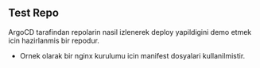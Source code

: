## Test Repo 
ArgoCD tarafindan repolarin nasil izlenerek deploy yapildigini demo etmek icin hazirlanmis bir repodur. 
-  Ornek olarak bir nginx kurulumu icin manifest dosyalari kullanilmistir. 
